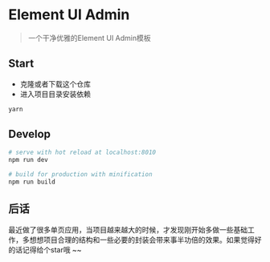 # Element UI Admin

> 一个干净优雅的Element UI Admin模板



## Start

 - 克隆或者下载这个仓库
 - 进入项目目录安装依赖

``` bash
yarn
```

## Develop

``` bash
# serve with hot reload at localhost:8010
npm run dev
```

``` bash
# build for production with minification
npm run build
```

## 后话

最近做了很多单页应用，当项目越来越大的时候，才发现刚开始多做一些基础工作，多想想项目合理的结构和一些必要的封装会带来事半功倍的效果。如果觉得好的话记得给个star哦 ~~

